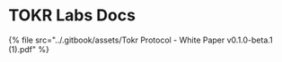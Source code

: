 # TOKR Labs Docs

{% file src="../.gitbook/assets/Tokr Protocol - White Paper v0.1.0-beta.1 (1).pdf" %}
